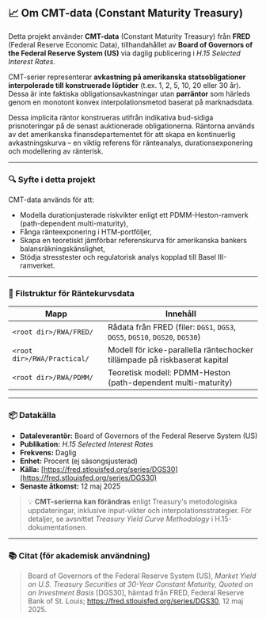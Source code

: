 ## 📈 Om CMT-data (Constant Maturity Treasury)

Detta projekt använder **CMT-data** (Constant Maturity Treasury) från **FRED** (Federal Reserve Economic Data), tillhandahållet av **Board of Governors of the Federal Reserve System (US)** via daglig publicering i *H.15 Selected Interest Rates*. 

CMT-serier representerar **avkastning på amerikanska statsobligationer interpolerade till konstruerade löptider** (t.ex. 1, 2, 5, 10, 20 eller 30 år). Dessa är inte faktiska obligationsavkastningar utan **parräntor** som härleds genom en monotont konvex interpolationsmetod baserat på marknadsdata. 

Dessa implicita räntor konstrueras utifrån indikativa bud-sidiga prisnoteringar på de senast auktionerade obligationerna. Räntorna används av det amerikanska finansdepartementet för att skapa en kontinuerlig avkastningskurva – en viktig referens för ränteanalys, durationsexponering och modellering av ränterisk.

---

### 🔍 Syfte i detta projekt

CMT-data används för att:
- Modella durationjusterade riskvikter enligt ett PDMM-Heston-ramverk (path-dependent multi-maturity),
- Fånga ränteexponering i HTM-portföljer,
- Skapa en teoretiskt jämförbar referenskurva för amerikanska bankers balansräkningskänslighet,
- Stödja stresstester och regulatorisk analys kopplad till Basel III-ramverket.

---

### 📁 Filstruktur för Räntekurvsdata

| Mapp                                      | Innehåll                                                                 |
|-------------------------------------------|--------------------------------------------------------------------------|
| `<root dir>/RWA/FRED/`                    | Rådata från FRED (filer: `DGS1`, `DGS3`, `DGS5`, `DGS10`, `DGS20`, `DGS30`) |
| `<root dir>/RWA/Practical/`               | Modell för icke-parallella räntechocker tillämpade på riskbaserat kapital |
| `<root dir>/RWA/PDMM/`                    | Teoretisk modell: PDMM-Heston (path-dependent multi-maturity)            |

---

### 📦 Datakälla

- **Dataleverantör:** Board of Governors of the Federal Reserve System (US)
- **Publikation:** *H.15 Selected Interest Rates*
- **Frekvens:** Daglig
- **Enhet:** Procent (ej säsongsjusterad)
- **Källa:** [https://fred.stlouisfed.org/series/DGS30](https://fred.stlouisfed.org/series/DGS30)
- **Senaste åtkomst:** 12 maj 2025

> 💡 **CMT-serierna kan förändras** enligt Treasury's metodologiska uppdateringar, inklusive input-vikter och interpolationsstrategier. För detaljer, se avsnittet *Treasury Yield Curve Methodology* i H.15-dokumentationen.

---

### 📚 Citat (för akademisk användning)

> Board of Governors of the Federal Reserve System (US), *Market Yield on U.S. Treasury Securities at 30-Year Constant Maturity, Quoted on an Investment Basis* [DGS30], hämtad från FRED, Federal Reserve Bank of St. Louis; https://fred.stlouisfed.org/series/DGS30, 12 maj 2025.
